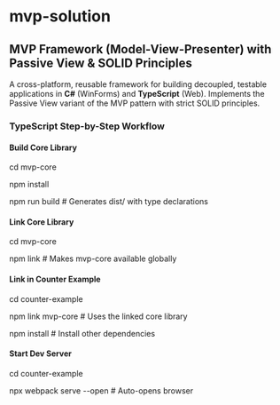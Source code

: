# mvp-solution
## MVP Framework (Model-View-Presenter) with Passive View & SOLID Principles
A cross-platform, reusable framework for building decoupled, testable applications in **C#** (WinForms) and **TypeScript** (Web). Implements the Passive View variant of the MVP pattern with strict SOLID principles.
### TypeScript Step-by-Step Workflow
#### Build Core Library

cd mvp-core

npm install

npm run build  # Generates dist/ with type declarations

#### Link Core Library

cd mvp-core

npm link  # Makes mvp-core available globally

#### Link in Counter Example

cd counter-example

npm link mvp-core  # Uses the linked core library

npm install  # Install other dependencies

#### Start Dev Server

cd counter-example

npx webpack serve --open  # Auto-opens browser
